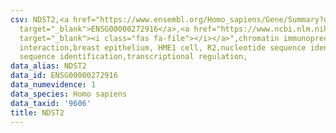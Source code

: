 ```yaml
---
csv: NDST2,<a href="https://www.ensembl.org/Homo_sapiens/Gene/Summary?db=core;g=ENSG00000272916"
  target="_blank">ENSG00000272916</a>,<a href="https://www.ncbi.nlm.nih.gov/pubmed/22863008"
  target="_blank"><i class="fas fa-file"></i></a>",chromatin immunoprecipitation assay,direct
  interaction,breast epithelium, HME1 cell, R2,nucleotide sequence identification,nucleotide
  sequence identification,transcriptional regulation,
data_alias: NDST2
data_id: ENSG00000272916
data_numevidence: 1
data_species: Homo sapiens
data_taxid: '9606'
title: NDST2
---
```

